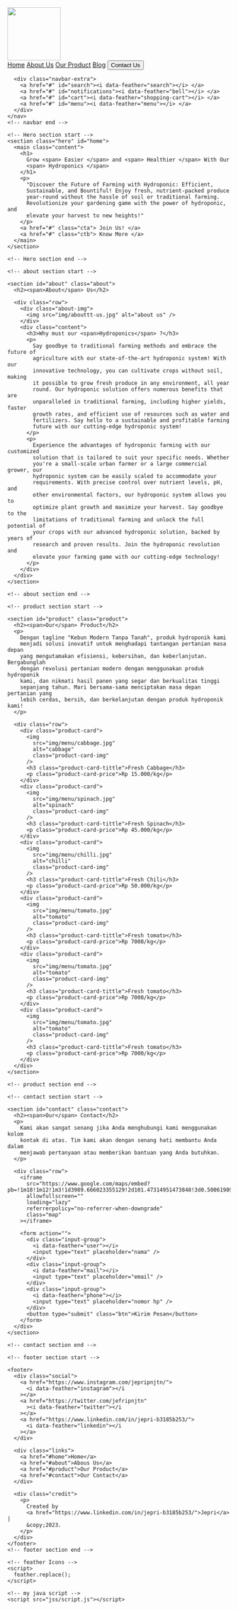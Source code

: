 <!DOCTYPE html>
<html lang="en">
  <head>
    <meta charset="UTF-8" />
    <meta http-equiv="X-UA-Compatible" content="IE=edge" />
    <meta name="viewport" content="width=device-width, initial-scale=1.0" />
    <title>Kalliergo | Indonesia</title>
    <!-- font download google -->
    <link rel="preconnect" href="https://fonts.googleapis.com" />
    <link rel="preconnect" href="https://fonts.gstatic.com" crossorigin />
    <link
      href="https://fonts.googleapis.com/css2?family=Poppins:wght@100;300;400;500;600;700&display=swap"
      rel="stylesheet"
    />
    <!-- Feather Icons -->
    <script src="https://unpkg.com/feather-icons"></script>
    <link rel="stylesheet" href="csss/style.css" />
  </head>
  <body>
    <!-- navbar start-->
    <nav class="navbar">
      <div>
        <img src="kalliergo1.png" width="120" height="120" alt="" />
      </div>
      <div class="navbar-nav">
        <a href="#home">Home</a>
        <a href="#about">About Us</a>
        <a href="#product">Our Product</a>
        <a href="#blog">Blog</a>
        <a href="#contact"> <button>Contact Us</button></a>
      </div>

      <div class="navbar-extra">
        <a href="#" id="search"><i data-feather="search"></i> </a>
        <a href="#" id="notifications"><i data-feather="bell"></i> </a>
        <a href="#" id="cart"><i data-feather="shopping-cart"></i> </a>
        <a href="#" id="menu"><i data-feather="menu"></i> </a>
      </div>
    </nav>
    <!-- navbar end -->

    <!-- Hero section start -->
    <section class="hero" id="home">
      <main class="content">
        <h1>
          Grow <span> Easier </span> and <span> Healthier </span> With Our
          <span> Hydroponics </span>
        </h1>
        <p>
          "Discover the Future of Farming with Hydroponic: Efficient,
          Sustainable, and Bountiful! Enjoy fresh, nutrient-packed produce
          year-round without the hassle of soil or traditional farming.
          Revolutionize your gardening game with the power of hydroponic, and
          elevate your harvest to new heights!"
        </p>
        <a href="#" class="cta"> Join Us! </a>
        <a href="#" class="ctb"> Know More </a>
      </main>
    </section>

    <!-- Hero section end -->

    <!-- about section start -->

    <section id="about" class="about">
      <h2><span>About</span> Us</h2>

      <div class="row">
        <div class="about-img">
          <img src="img/abouttt-us.jpg" alt="about us" />
        </div>
        <div class="content">
          <h3>Why must our <span>Hydroponics</span> ?</h3>
          <p>
            Say goodbye to traditional farming methods and embrace the future of
            agriculture with our state-of-the-art hydroponic system! With our
            innovative technology, you can cultivate crops without soil, making
            it possible to grow fresh produce in any environment, all year
            round. Our hydroponic solution offers numerous benefits that are
            unparalleled in traditional farming, including higher yields, faster
            growth rates, and efficient use of resources such as water and
            fertilizers. Say hello to a sustainable and profitable farming
            future with our cutting-edge hydroponic system!
          </p>
          <p>
            Experience the advantages of hydroponic farming with our customized
            solution that is tailored to suit your specific needs. Whether
            you're a small-scale urban farmer or a large commercial grower, our
            hydroponic system can be easily scaled to accommodate your
            requirements. With precise control over nutrient levels, pH, and
            other environmental factors, our hydroponic system allows you to
            optimize plant growth and maximize your harvest. Say goodbye to the
            limitations of traditional farming and unlock the full potential of
            your crops with our advanced hydroponic solution, backed by years of
            research and proven results. Join the hydroponic revolution and
            elevate your farming game with our cutting-edge technology!
          </p>
        </div>
      </div>
    </section>

    <!-- about section end -->

    <!-- product section start -->

    <section id="product" class="product">
      <h2><span>Our</span> Product</h2>
      <p>
        Dengan tagline "Kebun Modern Tanpa Tanah", produk hydroponik kami
        menjadi solusi inovatif untuk menghadapi tantangan pertanian masa depan
        yang mengutamakan efisiensi, kebersihan, dan keberlanjutan. Bergabunglah
        dengan revolusi pertanian modern dengan menggunakan produk hydroponik
        kami, dan nikmati hasil panen yang segar dan berkualitas tinggi
        sepanjang tahun. Mari bersama-sama menciptakan masa depan pertanian yang
        lebih cerdas, bersih, dan berkelanjutan dengan produk hydroponik kami!
      </p>

      <div class="row">
        <div class="product-card">
          <img
            src="img/menu/cabbage.jpg"
            alt="cabbage"
            class="product-card-img"
          />
          <h3 class="product-card-tittle">Fresh Cabbage</h3>
          <p class="product-card-price">Rp 15.000/kg</p>
        </div>
        <div class="product-card">
          <img
            src="img/menu/spinach.jpg"
            alt="spinach"
            class="product-card-img"
          />
          <h3 class="product-card-tittle">Fresh Spinach</h3>
          <p class="product-card-price">Rp 45.000/kg</p>
        </div>
        <div class="product-card">
          <img
            src="img/menu/chilli.jpg"
            alt="chilli"
            class="product-card-img"
          />
          <h3 class="product-card-tittle">Fresh Chili</h3>
          <p class="product-card-price">Rp 50.000/kg</p>
        </div>
        <div class="product-card">
          <img
            src="img/menu/tomato.jpg"
            alt="tomato"
            class="product-card-img"
          />
          <h3 class="product-card-tittle">Fresh tomato</h3>
          <p class="product-card-price">Rp 7000/kg</p>
        </div>
        <div class="product-card">
          <img
            src="img/menu/tomato.jpg"
            alt="tomato"
            class="product-card-img"
          />
          <h3 class="product-card-tittle">Fresh tomato</h3>
          <p class="product-card-price">Rp 7000/kg</p>
        </div>
        <div class="product-card">
          <img
            src="img/menu/tomato.jpg"
            alt="tomato"
            class="product-card-img"
          />
          <h3 class="product-card-tittle">Fresh tomato</h3>
          <p class="product-card-price">Rp 7000/kg</p>
        </div>
      </div>
    </section>

    <!-- product section end -->

    <!-- contact section start -->

    <section id="contact" class="contact">
      <h2><span>Our</span> Contact</h2>
      <p>
        Kami akan sangat senang jika Anda menghubungi kami menggunakan kolom
        kontak di atas. Tim kami akan dengan senang hati membantu Anda dalam
        menjawab pertanyaan atau memberikan bantuan yang Anda butuhkan.
      </p>

      <div class="row">
        <iframe
          src="https://www.google.com/maps/embed?pb=!1m18!1m12!1m3!1d3989.666023355129!2d101.47314951473848!3d0.5006198996347632!2m3!1f0!2f0!3f0!3m2!1i1024!2i768!4f13.1!3m3!1m2!1s0x31d5ae8be8b858e9%3A0x4316923e5dbf2251!2sJl.%20Harapan%20Raya%20No.310%2C%20Tengkerang%20Labuai%2C%20Kec.%20Bukit%20Raya%2C%20Kota%20Pekanbaru%2C%20Riau%2028131!5e0!3m2!1sid!2sid!4v1681145035724!5m2!1sid!2sid"
          allowfullscreen=""
          loading="lazy"
          referrerpolicy="no-referrer-when-downgrade"
          class="map"
        ></iframe>

        <form action="">
          <div class="input-group">
            <i data-feather="user"></i>
            <input type="text" placeholder="nama" />
          </div>
          <div class="input-group">
            <i data-feather="mail"></i>
            <input type="text" placeholder="email" />
          </div>
          <div class="input-group">
            <i data-feather="phone"></i>
            <input type="text" placeholder="nomor hp" />
          </div>
          <button type="submit" class="btn">Kirim Pesan</button>
        </form>
      </div>
    </section>

    <!-- contact section end -->
<!--    cobaaa yaah  -->
    <!-- footer section start -->

    <footer>
      <div class="social">
        <a href="https://www.instagram.com/jepripnjtn/">
          <i data-feather="instagram"></i
        ></a>
        <a href="https://twitter.com/jefripnjtn"
          ><i data-feather="twitter"></i
        ></a>
        <a href="https://www.linkedin.com/in/jepri-b3185b253/">
          <i data-feather="linkedin"></i
        ></a>
      </div>

      <div class="links">
        <a href="#home">Home</a>
        <a href="#about">Abous Us</a>
        <a href="#product">Our Product</a>
        <a href="#contact">Our Contact</a>
      </div>

      <div class="credit">
        <p>
          Created by
          <a href="https://www.linkedin.com/in/jepri-b3185b253/">Jepri</a> |
          &copy;2023.
        </p>
      </div>
    </footer>
    <!-- footer section end -->

    <!-- feather Icons -->
    <script>
      feather.replace();
    </script>

    <!-- my java script -->
    <script src="jss/script.js"></script>
  </body>
</html>
